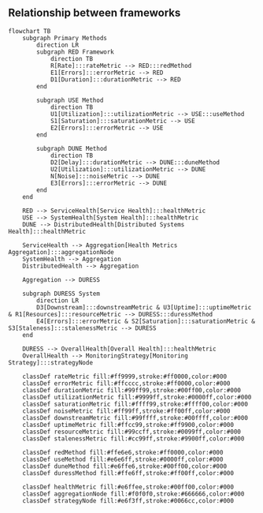 
## Relationship between frameworks
```mermaid
flowchart TB
    subgraph Primary Methods
        direction LR
        subgraph RED Framework
            direction TB
            R[Rate]:::rateMetric --> RED:::redMethod
            E1[Errors]:::errorMetric --> RED
            D1[Duration]:::durationMetric --> RED
        end
        
        subgraph USE Method
            direction TB
            U1[Utilization]:::utilizationMetric --> USE:::useMethod
            S1[Saturation]:::saturationMetric --> USE
            E2[Errors]:::errorMetric --> USE
        end
        
        subgraph DUNE Method
            direction TB
            D2[Delay]:::durationMetric --> DUNE:::duneMethod
            U2[Utilization]:::utilizationMetric --> DUNE
            N[Noise]:::noiseMetric --> DUNE
            E3[Errors]:::errorMetric --> DUNE
        end
    end
    
    RED --> ServiceHealth[Service Health]:::healthMetric
    USE --> SystemHealth[System Health]:::healthMetric
    DUNE --> DistributedHealth[Distributed Systems Health]:::healthMetric
    
    ServiceHealth --> Aggregation[Health Metrics Aggregation]:::aggregationNode
    SystemHealth --> Aggregation
    DistributedHealth --> Aggregation
    
    Aggregation --> DURESS
    
    subgraph DURESS System
        direction LR
        D3[Downstream]:::downstreamMetric & U3[Uptime]:::uptimeMetric & R1[Resources]:::resourceMetric --> DURESS:::duressMethod
        E4[Errors]:::errorMetric & S2[Saturation]:::saturationMetric & S3[Staleness]:::stalenessMetric --> DURESS
    end
    
    DURESS --> OverallHealth[Overall Health]:::healthMetric
    OverallHealth --> MonitoringStrategy[Monitoring Strategy]:::strategyNode

    classDef rateMetric fill:#ff9999,stroke:#ff0000,color:#000
    classDef errorMetric fill:#ffcccc,stroke:#ff0000,color:#000
    classDef durationMetric fill:#99ff99,stroke:#00ff00,color:#000
    classDef utilizationMetric fill:#9999ff,stroke:#0000ff,color:#000
    classDef saturationMetric fill:#ffff99,stroke:#ffff00,color:#000
    classDef noiseMetric fill:#ff99ff,stroke:#ff00ff,color:#000
    classDef downstreamMetric fill:#99ffff,stroke:#00ffff,color:#000
    classDef uptimeMetric fill:#ffcc99,stroke:#ff9900,color:#000
    classDef resourceMetric fill:#99ccff,stroke:#0099ff,color:#000
    classDef stalenessMetric fill:#cc99ff,stroke:#9900ff,color:#000
    
    classDef redMethod fill:#ffe6e6,stroke:#ff0000,color:#000
    classDef useMethod fill:#e6e6ff,stroke:#0000ff,color:#000
    classDef duneMethod fill:#e6ffe6,stroke:#00ff00,color:#000
    classDef duressMethod fill:#ffe6ff,stroke:#ff00ff,color:#000
    
    classDef healthMetric fill:#e6ffee,stroke:#00ff00,color:#000
    classDef aggregationNode fill:#f0f0f0,stroke:#666666,color:#000
    classDef strategyNode fill:#e6f3ff,stroke:#0066cc,color:#000
```

[Frameworks]: https://alertstack.io/frameworks

[Observability Frameworks]: https://alertstack.io/frameworks

[SLO]: https://sre.google/sre-book/service-level-objectives/

[SLI]: https://www.sumologic.com/glossary/sli-service-level-indicator/

[SLA]: https://sre.google/sre-book/service-level-objectives/

[MTTR]: https://www.blameless.com/blog/mttr

[MTBF]: https://www.blameless.com/blog/mttr

[MTTA]: https://www.blameless.com/blog/mttr

[MTTR]: https://www.blameless.com/blog/mttr

[RED]: https://www.splunk.com/en_us/blog/learn/red-monitoring.html

[DURESS]: https://sre.google/sre-book/service-level-objectives/

[DUNE]: https://sre.google/sre-book/service-level-objectives/

[USE]: https://sre.google/sre-book/service-level-objectives/

[CELTE]: https://sre.google/sre-book/service-level-objectives/

[4 Signals]: https://sre.google/sre-book/monitoring-distributed-systems/#xref_monitoring_golden-signals

[Error Budget Policy]: https://sre.google/workbook/error-budget-policy

[SLO Document]: https://sre.google/workbook/slo-document/

[Error Budget]: https://handbook.gitlab.com/handbook/engineering/error-budgets/